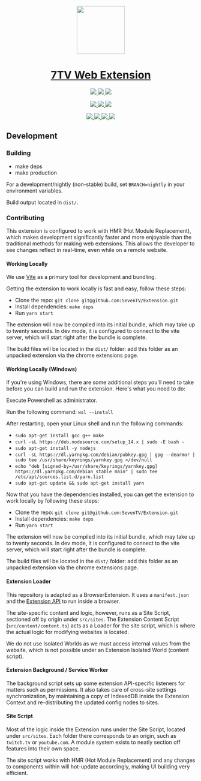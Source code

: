 <p align="center">
  <a href="https://7tv.app">
    <picture>
      <img src="public/icon/icon-128.png" height="128">
    </picture>
    <h1 align="center">7TV Web Extension</h1>
  </a>
</p>

<p align="center">
  <a aria-label="Chrome web store stable" href="https://chrome.google.com/webstore/detail/7tv/ammjkodgmmoknidbanneddgankgfejfh">
    <img src="https://img.shields.io/chrome-web-store/v/ammjkodgmmoknidbanneddgankgfejfh?label=Chrome%20Web%20Store%20Stable&style=for-the-badge">
  </a>
  <a aria-label="Rating" href="https://chrome.google.com/webstore/detail/7tv/ammjkodgmmoknidbanneddgankgfejfh/reviews">
    <img src="https://img.shields.io/chrome-web-store/rating/ammjkodgmmoknidbanneddgankgfejfh?style=for-the-badge">
  </a>
  <a aria-label="Users" href="https://chrome.google.com/webstore/detail/7tv/ammjkodgmmoknidbanneddgankgfejfh">
    <img src="https://img.shields.io/chrome-web-store/users/ammjkodgmmoknidbanneddgankgfejfh?style=for-the-badge">
  </a>
</p>

<p align="center">
  <a aria-label="Chrome web store nightly" href="https://chrome.google.com/webstore/detail/7tv/fphegifdehlodcepfkgofelcenelpedj">
    <img src="https://img.shields.io/chrome-web-store/v/fphegifdehlodcepfkgofelcenelpedj?label=Chrome%20Web%20Store%20Nightly&style=for-the-badge">
  </a>
  <a aria-label="Rating" href="https://chrome.google.com/webstore/detail/7tv/fphegifdehlodcepfkgofelcenelpedj/reviews">
    <img src="https://img.shields.io/chrome-web-store/rating/fphegifdehlodcepfkgofelcenelpedj?style=for-the-badge">
  </a>
  <a aria-label="Users" href="https://chrome.google.com/webstore/detail/7tv/fphegifdehlodcepfkgofelcenelpedj">
    <img src="https://img.shields.io/chrome-web-store/users/fphegifdehlodcepfkgofelcenelpedj?style=for-the-badge">
  </a>
</p>

<p align="center">
  <a aria-label="GitHub release" href="https://github.com/SevenTV/Extension/releases">
    <img src="https://img.shields.io/github/v/release/SevenTV/Extension?style=for-the-badge">
  </a>
  <a aria-label="GitHub contributors" href="https://github.com/SevenTV/Extension/graphs/contributors">
    <img src="https://img.shields.io/github/contributors/SevenTV/Extension?style=for-the-badge">
  </a>
  <a aria-label="GitHub issues" href="https://github.com/SevenTV/Extension/issues">
    <img src="https://img.shields.io/github/issues/SevenTV/Extension?style=for-the-badge">
  </a>
  <a aria-label="GitHub pull requests" href="https://github.com/SevenTV/Extension/pulls">
    <img src="https://img.shields.io/github/issues-pr/SevenTV/Extension?style=for-the-badge">
  </a>
</p>

## Development

### Building

-   make deps
-   make production

For a development/nightly (non-stable) build, set `BRANCH=nightly` in your environment variables.

Build output located in `dist/`.

### Contributing

This extension is configured to work with HMR (Hot Module Replacement), which makes development significantly faster and more enjoyable than the traditional methods for making web extensions. This allows the developer to see changes reflect in real-time, even while on a remote website.

#### Working Locally

We use [Vite](https://vitejs.dev/) as a primary tool for development and bundling.

Getting the extension to work locally is fast and easy, follow these steps:

-   Clone the repo: `git clone git@github.com:SevenTV/Extension.git`
-   Install dependencies: `make deps`
-   Run `yarn start`

The extension will now be compiled into its initial bundle, which may take up to twenty seconds. In dev mode, it is configured to connect to the vite server, which will start right after the bundle is complete.

The build files will be located in the `dist/` folder: add this folder as an unpacked extension via the chrome extensions page.

#### Working Locally (Windows)
If you're using Windows, there are some additional steps you'll need to take before you can build and run the extension. Here's what you need to do:

Execute Powershell as administrator.

Run the following command: `wsl --install`

After restarting, open your Linux shell and run the following commands:

-   `sudo apt-get install gcc g++ make`
-   `curl -sL https://deb.nodesource.com/setup_14.x | sudo -E bash -`
-   `sudo apt-get install -y nodejs`
-   `curl -sL https://dl.yarnpkg.com/debian/pubkey.gpg | gpg --dearmor | sudo tee /usr/share/keyrings/yarnkey.gpg >/dev/null`
-   `echo "deb [signed-by=/usr/share/keyrings/yarnkey.gpg] https://dl.yarnpkg.com/debian stable main" | sudo tee /etc/apt/sources.list.d/yarn.list`
-   `sudo apt-get update && sudo apt-get install yarn`

Now that you have the dependencies installed, you can get the extension to work locally by following these steps:

-   Clone the repo: `git clone git@github.com:SevenTV/Extension.git`
-   Install dependencies: `make deps`
-   Run `yarn start`

The extension will now be compiled into its initial bundle, which may take up to twenty seconds. In dev mode, it is configured to connect to the vite server, which will start right after the bundle is complete.

The build files will be located in the `dist/` folder: add this folder as an unpacked extension via the chrome extensions page.

#### Extension Loader

This repository is adapted as a BrowserExtension. It uses a `manifest.json` and the [Extension API](https://developer.chrome.com/docs/extensions/reference/) to run inside a browser.

The site-specific content and logic, however, runs as a Site Script, sectioned off by origin under `src/sites`. The Extension Content Script (`src/content/content.ts`) acts as a Loader for the site script, which is where the actual logic for modifying websites is located.

We do not use Isolated Worlds as we must access internal values from the website, which is not possible under an Extension Isolated World (content script).

#### Extension Background / Service Worker

The background script sets up some extension API-specific listeners for matters such as permissions. It also takes care of cross-site settings synchronization, by maintaining a copy of IndexedDB inside the Extension Context and re-distributing the updated config nodes to sites.

#### Site Script

Most of the logic inside the Extension runs under the Site Script, located under `src/sites`. Each folder there corresponds to an origin, such as `twitch.tv` or `youtube.com`. A module system exists to neatly section off features into their own space.

The site script works with HMR (Hot Module Replacement) and any changes to components within will hot-update accordingly, making UI building very efficient.